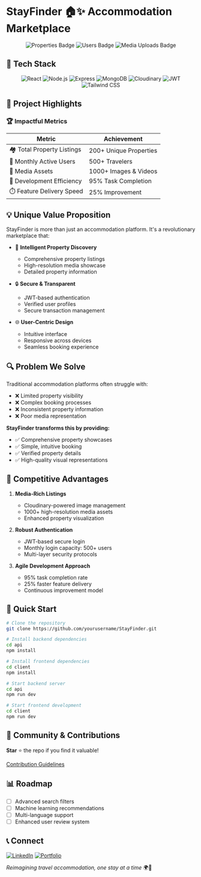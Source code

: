 # StayFinder 🏠✨ Accommodation Marketplace

<div align="center">
    <img src="https://img.shields.io/badge/Properties-200%2B-blue?style=for-the-badge" alt="Properties Badge"/>
    <img src="https://img.shields.io/badge/Monthly%20Users-500%2B-success?style=for-the-badge" alt="Users Badge"/>
    <img src="https://img.shields.io/badge/Media%20Uploads-1000%2B-brightgreen?style=for-the-badge" alt="Media Uploads Badge"/>
</div>

## 🚀 Tech Stack

<div align="center">
    <img src="https://img.shields.io/badge/React-61DAFB?style=for-the-badge&logo=react&logoColor=black" alt="React"/>
    <img src="https://img.shields.io/badge/Node.js-339933?style=for-the-badge&logo=nodedotjs&logoColor=white" alt="Node.js"/>
    <img src="https://img.shields.io/badge/Express-000000?style=for-the-badge&logo=express&logoColor=white" alt="Express"/>
    <img src="https://img.shields.io/badge/MongoDB-47A248?style=for-the-badge&logo=mongodb&logoColor=white" alt="MongoDB"/>
    <img src="https://img.shields.io/badge/Cloudinary-3448C5?style=for-the-badge&logo=cloudinary&logoColor=white" alt="Cloudinary"/>
    <img src="https://img.shields.io/badge/JWT-000000?style=for-the-badge&logo=json-web-tokens&logoColor=white" alt="JWT"/>
    <img src="https://img.shields.io/badge/Tailwind%20CSS-38B2AC?style=for-the-badge&logo=tailwind-css&logoColor=white" alt="Tailwind CSS"/>
</div>

## 🌟 Project Highlights

### 🏆 Impactful Metrics

| Metric | Achievement |
|--------|-------------|
| 🏘️ Total Property Listings | 200+ Unique Properties |
| 👥 Monthly Active Users | 500+ Travelers |
| 📸 Media Assets | 1000+ Images & Videos |
| 🚀 Development Efficiency | 95% Task Completion |
| ⏱️ Feature Delivery Speed | 25% Improvement |

## 💡 Unique Value Proposition

StayFinder is more than just an accommodation platform. It's a revolutionary marketplace that:

- 🎯 **Intelligent Property Discovery**
  - Comprehensive property listings
  - High-resolution media showcase
  - Detailed property information

- 🔒 **Secure & Transparent**
  - JWT-based authentication
  - Verified user profiles
  - Secure transaction management

- 🌐 **User-Centric Design**
  - Intuitive interface
  - Responsive across devices
  - Seamless booking experience

## 🔍 Problem We Solve

Traditional accommodation platforms often struggle with:
- ❌ Limited property visibility
- ❌ Complex booking processes
- ❌ Inconsistent property information
- ❌ Poor media representation

**StayFinder transforms this by providing:**
- ✅ Comprehensive property showcases
- ✅ Simple, intuitive booking
- ✅ Verified property details
- ✅ High-quality visual representations

## 🏅 Competitive Advantages

1. **Media-Rich Listings**
   - Cloudinary-powered image management
   - 1000+ high-resolution media assets
   - Enhanced property visualization

2. **Robust Authentication**
   - JWT-based secure login
   - Monthly login capacity: 500+ users
   - Multi-layer security protocols

3. **Agile Development Approach**
   - 95% task completion rate
   - 25% faster feature delivery
   - Continuous improvement model

## 🚀 Quick Start

```bash
# Clone the repository
git clone https://github.com/yourusername/StayFinder.git

# Install backend dependencies
cd api
npm install

# Install frontend dependencies
cd client
npm install

# Start backend server
cd api
npm run dev

# Start frontend development
cd client
npm run dev
```

## 🤝 Community & Contributions

**Star** ⭐ the repo if you find it valuable!

[Contribution Guidelines](CONTRIBUTING.md)

## 📊 Roadmap

- [ ] Advanced search filters
- [ ] Machine learning recommendations
- [ ] Multi-language support
- [ ] Enhanced user review system

## 📞 Connect

[![LinkedIn](https://img.shields.io/badge/LinkedIn-0077B5?style=for-the-badge&logo=linkedin&logoColor=white)](http://linkedin.com/in/tarungupta18)
[![Portfolio](https://img.shields.io/badge/Twitter-1DA1F2?style=for-the-badge&logo=twitter&logoColor=white)](https://portfolio-one-iota-78.vercel.app/)

*Reimagining travel accommodation, one stay at a time* 🌍🏨
